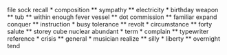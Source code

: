 file	sock	recall *	composition **	sympathy **	electricity *	birthday	weapon **	tub **	within	enough	fever	vessel **	dot	commission **	familiar	expand	conquer **	instruction *	busy	tolerance **	revolt *	circumstance **	forty	salute **	storey	cube	nuclear	abundant *	term *	complain **	typewriter	reference *	crisis **	general *	musician	realize **	silly *	liberty **	overnight	tend	